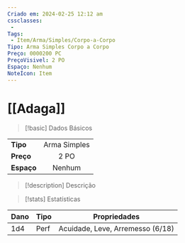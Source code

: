 ```yaml
---
Criado em: 2024-02-25 12:12 am
cssclasses:
 - 
Tags:
 - Item/Arma/Simples/Corpo-a-Corpo
Tipo: Arma Simples Corpo a Corpo
Preço: 0000200 PC
PreçoVisivel: 2 PO
Espaço: Nenhum
NoteIcon: Item
---
```

# [[Adaga]]

> [!basic] Dados Básicos
> 
|            |     |
| ---------- |:---:|
| **Tipo**   |   Arma Simples  |
| **Preço**  |  2 PO   |
| **Espaço** |   Nenhum  |
>
 
> [!description] Descrição
> 
>

> [!stats] Estatísticas
>
| Dano | Tipo | Propriedades                     |
| ---- | ---- | -------------------------------- |
| 1d4  | Perf | Acuidade, Leve, Arremesso (6/18) |

